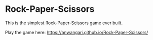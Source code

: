 # Rock-Paper-Scissors
This is the simplest Rock-Paper-Scissors game ever built.

Play the game here: https://anwangari.github.io/Rock-Paper-Scissors/
